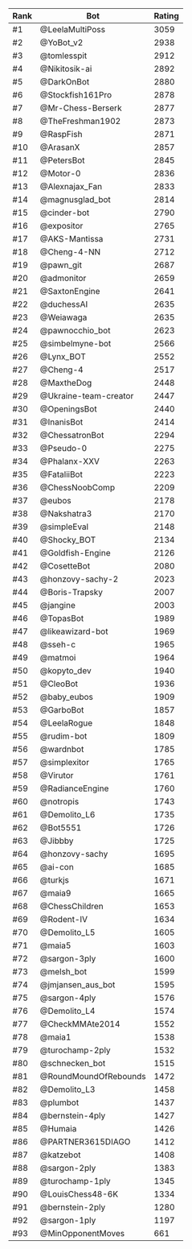 Rank|Bot|Rating
---|---|---
#1|@LeelaMultiPoss|3059
#2|@YoBot_v2|2938
#3|@tomlesspit|2912
#4|@Nikitosik-ai|2892
#5|@DarkOnBot|2880
#6|@Stockfish161Pro|2878
#7|@Mr-Chess-Berserk|2877
#8|@TheFreshman1902|2873
#9|@RaspFish|2871
#10|@ArasanX|2857
#11|@PetersBot|2845
#12|@Motor-0|2836
#13|@Alexnajax_Fan|2833
#14|@magnusglad_bot|2814
#15|@cinder-bot|2790
#16|@expositor|2765
#17|@AKS-Mantissa|2731
#18|@Cheng-4-NN|2712
#19|@pawn_git|2687
#20|@admonitor|2659
#21|@SaxtonEngine|2641
#22|@duchessAI|2635
#23|@Weiawaga|2635
#24|@pawnocchio_bot|2623
#25|@simbelmyne-bot|2566
#26|@Lynx_BOT|2552
#27|@Cheng-4|2517
#28|@MaxtheDog|2448
#29|@Ukraine-team-creator|2447
#30|@OpeningsBot|2440
#31|@InanisBot|2414
#32|@ChessatronBot|2294
#33|@Pseudo-0|2275
#34|@Phalanx-XXV|2263
#35|@FataliiBot|2223
#36|@ChessNoobComp|2209
#37|@eubos|2178
#38|@Nakshatra3|2170
#39|@simpleEval|2148
#40|@Shocky_BOT|2134
#41|@Goldfish-Engine|2126
#42|@CosetteBot|2080
#43|@honzovy-sachy-2|2023
#44|@Boris-Trapsky|2007
#45|@jangine|2003
#46|@TopasBot|1989
#47|@likeawizard-bot|1969
#48|@sseh-c|1965
#49|@matmoi|1964
#50|@kopyto_dev|1940
#51|@CleoBot|1936
#52|@baby_eubos|1909
#53|@GarboBot|1857
#54|@LeelaRogue|1848
#55|@rudim-bot|1809
#56|@wardnbot|1785
#57|@simplexitor|1765
#58|@Virutor|1761
#59|@RadianceEngine|1760
#60|@notropis|1743
#61|@Demolito_L6|1735
#62|@Bot5551|1726
#63|@Jibbby|1725
#64|@honzovy-sachy|1695
#65|@ai-con|1685
#66|@turkjs|1671
#67|@maia9|1665
#68|@ChessChildren|1653
#69|@Rodent-IV|1634
#70|@Demolito_L5|1605
#71|@maia5|1603
#72|@sargon-3ply|1600
#73|@melsh_bot|1599
#74|@jmjansen_aus_bot|1595
#75|@sargon-4ply|1576
#76|@Demolito_L4|1574
#77|@CheckMMAte2014|1552
#78|@maia1|1538
#79|@turochamp-2ply|1532
#80|@schnecken_bot|1515
#81|@RoundMoundOfRebounds|1472
#82|@Demolito_L3|1458
#83|@plumbot|1437
#84|@bernstein-4ply|1427
#85|@Humaia|1426
#86|@PARTNER3615DIAGO|1412
#87|@katzebot|1408
#88|@sargon-2ply|1383
#89|@turochamp-1ply|1345
#90|@LouisChess48-6K|1334
#91|@bernstein-2ply|1280
#92|@sargon-1ply|1197
#93|@MinOpponentMoves|661

